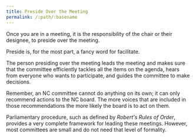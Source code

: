```yaml
---
title: Preside Over the Meeting
permalink: /:path/:basename
---
```


Once you are
in a meeting,
it is the responsibility
of the chair
or their
designee,
to preside
over the meeting.

Preside is,
for the most part,
a fancy word
for facilitate.

The person presiding
over the meeting
leads the meeting
and makes sure
that the committee
efficiently tackles
all the items
on the agenda,
hears from everyone
who wants
to participate,
and guides the committee
to make decisions.

Remember,
an NC committee cannot do anything
on its own;
it can only recommend actions
to the NC board.
The more voices
that are included
in those recommendations
the more likely
the board is
to act on them.

Parliamentary procedure,
such as defined
by *Robert's Rules of Order*,
provides a very complete framework
for leading these meetings.
However,
most committees are small
and do not need
that level of formality.
